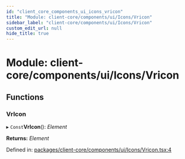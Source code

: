 ```yaml
---
id: "client_core_components_ui_icons_vricon"
title: "Module: client-core/components/ui/Icons/Vricon"
sidebar_label: "client-core/components/ui/Icons/Vricon"
custom_edit_url: null
hide_title: true
---
```


# Module: client-core/components/ui/Icons/Vricon

## Functions

### VrIcon

▸ `Const`**VrIcon**(): *Element*

**Returns:** *Element*

Defined in: [packages/client-core/components/ui/Icons/Vricon.tsx:4](https://github.com/xr3ngine/xr3ngine/blob/9d253dc38/packages/client-core/components/ui/Icons/Vricon.tsx#L4)
